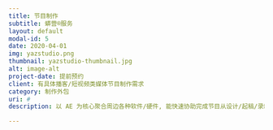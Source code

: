 ```yaml
---
title: 节目制作
subtitle: 蟒营®服务
layout: default
modal-id: 5
date: 2020-04-01
img: yazstudio.png
thumbnail: yazstudio-thumbnail.jpg
alt: image-alt
project-date: 提前预约
client: 有具体播客/短视频类媒体节目制作需求
category: 制作外包
uri: #
description: 以 AE 为核心聚合周边各种软件/硬件, 能快速协助完成节目从设计/起稿/录制/后期/发布全周期任务; 因为兴趣驱动, 价格并不专业, 欢迎一起来拥有 Vlog 玩法.

---
```

